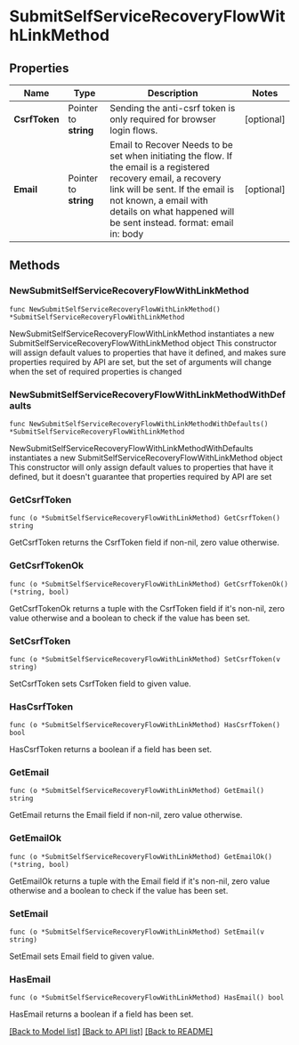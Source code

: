# SubmitSelfServiceRecoveryFlowWithLinkMethod

## Properties

Name | Type | Description | Notes
------------ | ------------- | ------------- | -------------
**CsrfToken** | Pointer to **string** | Sending the anti-csrf token is only required for browser login flows. | [optional] 
**Email** | Pointer to **string** | Email to Recover  Needs to be set when initiating the flow. If the email is a registered recovery email, a recovery link will be sent. If the email is not known, a email with details on what happened will be sent instead.  format: email in: body | [optional] 

## Methods

### NewSubmitSelfServiceRecoveryFlowWithLinkMethod

`func NewSubmitSelfServiceRecoveryFlowWithLinkMethod() *SubmitSelfServiceRecoveryFlowWithLinkMethod`

NewSubmitSelfServiceRecoveryFlowWithLinkMethod instantiates a new SubmitSelfServiceRecoveryFlowWithLinkMethod object
This constructor will assign default values to properties that have it defined,
and makes sure properties required by API are set, but the set of arguments
will change when the set of required properties is changed

### NewSubmitSelfServiceRecoveryFlowWithLinkMethodWithDefaults

`func NewSubmitSelfServiceRecoveryFlowWithLinkMethodWithDefaults() *SubmitSelfServiceRecoveryFlowWithLinkMethod`

NewSubmitSelfServiceRecoveryFlowWithLinkMethodWithDefaults instantiates a new SubmitSelfServiceRecoveryFlowWithLinkMethod object
This constructor will only assign default values to properties that have it defined,
but it doesn't guarantee that properties required by API are set

### GetCsrfToken

`func (o *SubmitSelfServiceRecoveryFlowWithLinkMethod) GetCsrfToken() string`

GetCsrfToken returns the CsrfToken field if non-nil, zero value otherwise.

### GetCsrfTokenOk

`func (o *SubmitSelfServiceRecoveryFlowWithLinkMethod) GetCsrfTokenOk() (*string, bool)`

GetCsrfTokenOk returns a tuple with the CsrfToken field if it's non-nil, zero value otherwise
and a boolean to check if the value has been set.

### SetCsrfToken

`func (o *SubmitSelfServiceRecoveryFlowWithLinkMethod) SetCsrfToken(v string)`

SetCsrfToken sets CsrfToken field to given value.

### HasCsrfToken

`func (o *SubmitSelfServiceRecoveryFlowWithLinkMethod) HasCsrfToken() bool`

HasCsrfToken returns a boolean if a field has been set.

### GetEmail

`func (o *SubmitSelfServiceRecoveryFlowWithLinkMethod) GetEmail() string`

GetEmail returns the Email field if non-nil, zero value otherwise.

### GetEmailOk

`func (o *SubmitSelfServiceRecoveryFlowWithLinkMethod) GetEmailOk() (*string, bool)`

GetEmailOk returns a tuple with the Email field if it's non-nil, zero value otherwise
and a boolean to check if the value has been set.

### SetEmail

`func (o *SubmitSelfServiceRecoveryFlowWithLinkMethod) SetEmail(v string)`

SetEmail sets Email field to given value.

### HasEmail

`func (o *SubmitSelfServiceRecoveryFlowWithLinkMethod) HasEmail() bool`

HasEmail returns a boolean if a field has been set.


[[Back to Model list]](../README.md#documentation-for-models) [[Back to API list]](../README.md#documentation-for-api-endpoints) [[Back to README]](../README.md)


